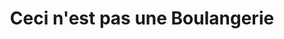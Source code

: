 ---
title: "Ceci n'est pas une Boulangerie"
url: /croix/ceci-nest-pas-une-boulangerie/
shop: Lebensmittel
---
